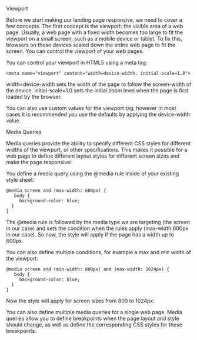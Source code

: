 Viewport


Before we start making our landing page responsive, we need to cover a few concepts.
The first concept is the viewport: the visible area of a web page.
Usually, a web page with a fixed width becomes too large to fit the viewport on a small screen, such as a mobile device or tablet. To fix this, browsers on those devices scaled down the entire web page to fit the screen.
You can control the viewport of your web pages.

You can control your viewport in HTML5 using a meta tag:
```
<meta name="viewport" content="width=device-width, initial-scale=1.0">  
```

width=device-width sets the width of the page to follow the screen-width of the device.
initial-scale=1.0 sets the initial zoom level when the page is first loaded by the browser.

You can also use custom values for the viewport tag, however in most cases it is recommended you use the defaults by applying the device-width value.

Media Queries


Media queries provide the ability to specify different CSS styles for different widths of the viewport, or other specifications.
This makes it possible for a web page to define different layout styles for different screen sizes and make the page responsive!

You define a media query using the @media rule inside of your existing style sheet:

```
@media screen and (max-width: 600px) {
   body {
     background-color: blue;
  }
}
```
The @media rule is followed by the media type we are targeting (the screen in our case) and sets the condition when the rules apply (max-width:600px in our case).
So now, the style will apply if the page has a width up to 600px.

You can also define multiple conditions, for example a max and min width of the viewport:
```
@media screen and (min-width: 800px) and (max-width: 1024px) {
   body {
     background-color: blue;
  }
} 
```
Now the style will apply for screen sizes from 800 to 1024px.

You can also define multiple media queries for a single web page.
Media queries allow you to define breakpoints when the page layout and style should change, as well as define the corresponding CSS styles for these breakpoints.
